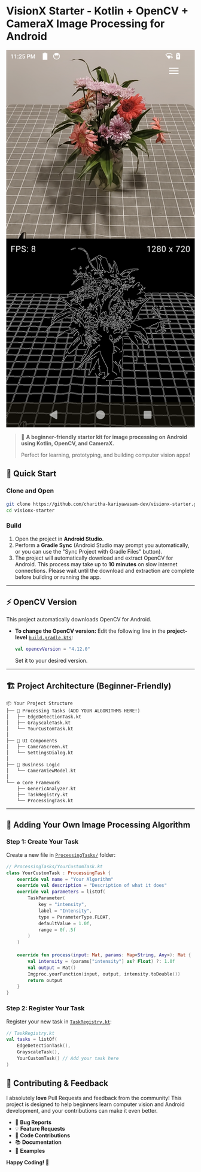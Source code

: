 # VisionX Starter - Kotlin + OpenCV + CameraX Image Processing for Android

![Demo of VisionX Starter](./demo.png)

> 🚀 **A beginner-friendly starter kit for image processing on Android using Kotlin, OpenCV, and CameraX.**
> 
> Perfect for learning, prototyping, and building computer vision apps!

## 🚀 Quick Start

### Clone and Open
```bash
git clone https://github.com/charitha-kariyawasam-dev/visionx-starter.git
cd visionx-starter
```

### Build
1. Open the project in **Android Studio**.
2. Perform a **Gradle Sync** (Android Studio may prompt you automatically, or you can use the "Sync Project with Gradle Files" button).
3. The project will automatically download and extract OpenCV for Android. This process may take up to **10 minutes** on slow internet connections. Please wait until the download and extraction are complete before building or running the app.

---

## ⚡ OpenCV Version

This project automatically downloads OpenCV for Android.

- **To change the OpenCV version:** Edit the following line in the **project-level** [`build.gradle.kts`](./build.gradle.kts#L8):
  ```kotlin
  val opencvVersion = "4.12.0"
  ```
  Set it to your desired version.

---

## 🏗️ Project Architecture (Beginner-Friendly)

```
📦 Your Project Structure
├── 🎯 Processing Tasks (ADD YOUR ALGORITHMS HERE!)
│   ├── EdgeDetectionTask.kt
│   ├── GrayscaleTask.kt
│   └── YourCustomTask.kt
│
├── 🎨 UI Components
│   ├── CameraScreen.kt
│   └── SettingsDialog.kt
│
├── 🧠 Business Logic
│   └── CameraViewModel.kt
│
└── ⚙️ Core Framework
    ├── GenericAnalyzer.kt
    ├── TaskRegistry.kt
    └── ProcessingTask.kt
```

---

## 🔧 Adding Your Own Image Processing Algorithm

### Step 1: Create Your Task
Create a new file in [`ProcessingTasks/`](app/src/main/java/com/ckbits/ai/model/ProcessingTasks/) folder:

```kotlin
// ProcessingTasks/YourCustomTask.kt
class YourCustomTask : ProcessingTask {
    override val name = "Your Algorithm"
    override val description = "Description of what it does"
    override val parameters = listOf(
        TaskParameter(
            key = "intensity",
            label = "Intensity",
            type = ParameterType.FLOAT,
            defaultValue = 1.0f,
            range = 0f..5f
        )
    )

    override fun process(input: Mat, params: Map<String, Any>): Mat {
        val intensity = (params["intensity"] as? Float) ?: 1.0f
        val output = Mat()
        Imgproc.yourFunction(input, output, intensity.toDouble())
        return output
    }
}
```

### Step 2: Register Your Task
Register your new task in [`TaskRegistry.kt`](app/src/main/java/com/ckbits/ai/model/TaskRegistry.kt#L13):

```kotlin
// TaskRegistry.kt
val tasks = listOf(
    EdgeDetectionTask(),
    GrayscaleTask(),
    YourCustomTask() // Add your task here
)
```

## 🤝 Contributing & Feedback

I absolutely **love** Pull Requests and feedback from the community! This project is designed to help beginners learn computer vision and Android development, and your contributions can make it even better.

- 🐛 **Bug Reports**
- 💡 **Feature Requests**
- 🔧 **Code Contributions**
- 📚 **Documentation**
- 🎨 **Examples**

**Happy Coding! 🚀**
